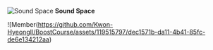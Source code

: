 ![Sound Space](https://github.com/Kwon-HyeongIl/BoostCourse/assets/119515797/d807f5a8-d232-4c3d-8fa8-cd003df6e5ba)
**Sound Space**

![Member(https://github.com/Kwon-HyeongIl/BoostCourse/assets/119515797/dec1571b-da11-4b41-85fc-de6e134212aa)

